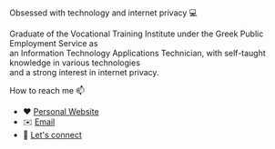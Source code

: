 Obsessed with technology and internet privacy 💻<br>

Graduate of the Vocational Training Institute under the Greek Public Employment Service as <br>
an Information Technology Applications Technician, with self-taught knowledge in various technologies <br>
and a strong interest in internet privacy. <br>

How to reach me 📫
 - ❤️ <a href="https://andrewis.dev">Personal Website</a> <br>
 - ✉️ <a href="mailto:andreaschalikias@protonmail.com">Email</a> <br>
 - 🔗 <a href="https://www.linkedin.com/in/andrewchalikias">Let's connect</a> <br>
